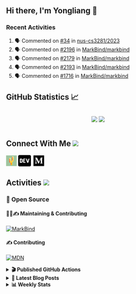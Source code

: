 ## Hi there, I'm Yongliang 👋

### Recent Activities

<!--START_SECTION:activity-->
1. 🗣 Commented on [#34](https://github.com/nus-cs3281/2023/issues/34) in [nus-cs3281/2023](https://github.com/nus-cs3281/2023)
2. 🗣 Commented on [#2196](https://github.com/MarkBind/markbind/issues/2196) in [MarkBind/markbind](https://github.com/MarkBind/markbind)
3. 🗣 Commented on [#2179](https://github.com/MarkBind/markbind/issues/2179) in [MarkBind/markbind](https://github.com/MarkBind/markbind)
4. 🗣 Commented on [#2193](https://github.com/MarkBind/markbind/issues/2193) in [MarkBind/markbind](https://github.com/MarkBind/markbind)
5. 🗣 Commented on [#1716](https://github.com/MarkBind/markbind/issues/1716) in [MarkBind/markbind](https://github.com/MarkBind/markbind)
<!--END_SECTION:activity-->

## GitHub Statistics :chart_with_upwards_trend:
<div align="center">
<div style="display: flex; align-items: center; justify-content: center;">

[![](https://github-readme-stats-tlylt.vercel.app/api?username=tlylt&show_icons=true&theme=tokyonight&hide_border=true&locale=en)](https://github.com/tlylt)
[![](https://github-readme-streak-stats.herokuapp.com/?user=tlylt&theme=tokyonight&hide_border=true)](https://github.com/tlylt)
</div>
</div>

## Connect With Me <img src="https://media.giphy.com/media/2wh5K5yE3ulp3xgYcG/giphy-downsized.gif" width="30">

<a href="https://www.yongliangliu.com/" target="_blank"><img align="center" src="static/site-icon.png" alt="yongliangliu.com" height="29" width="29" /></a>
<a href="https://dev.to/tlylt" target="_blank"><img align="center" src="static/dev-badge.svg" alt="dev.to/tlylt" height="35" width="35" /></a>
<a href="https://tlylt.medium.com" target="_blank"><img align="center" src="static/medium.png" alt="tlylt.medium.com" height="35" width="35" /></a>

## Activities <img src="https://media.giphy.com/media/WUlplcMpOCEmTGBtBW/giphy.gif" width="30">

### 🔭 Open Source

#### 👷‍♂️✍️ Maintaining & Contributing
[![MarkBind](https://github-readme-stats-tlylt.vercel.app/api/pin/?username=markbind&repo=markbind)](https://github.com/MarkBind/markbind)

#### ✍️ Contributing
[![MDN](https://github-readme-stats-tlylt.vercel.app/api/pin/?username=mdn&repo=content)](https://github.com/mdn/content)

<details>
<summary> <b>🎬 Published GitHub Actions </b> </summary>

[![install-graphviz](https://github-readme-stats-tlylt.vercel.app/api/pin/?username=tlylt&repo=install-graphviz)](https://github.com/tlylt/install-graphviz)

[![reposense-action](https://github-readme-stats-tlylt.vercel.app/api/pin/?username=tlylt&repo=reposense-action)](https://github.com/tlylt/reposense-action)

[![markbin-action](https://github-readme-stats-tlylt.vercel.app/api/pin/?username=markbind&repo=markbind-action)](https://github.com/MarkBind/markbind-action)

</details>

<details>
<summary> <b>📕 Latest Blog Posts</b> </summary>

<!-- BLOG-POST-LIST:START -->
- [Deploy a ChatGPT API Server in no time](https://www.yongliangliu.com/blog/chatgpt-nextjs-server/)
- [Creating a regex-based Markdown parser in TypeScript](https://www.yongliangliu.com/blog/rmark/)
- [Create VSCode Snippets for Markdown Blog Workflows](https://www.yongliangliu.com/blog/vscode-snippets/)
- [Brag Doc 2023](https://www.yongliangliu.com/blog/brag-doc-2023/)
- [My Journey into Open Source](https://www.yongliangliu.com/blog/my-journey-into-open-source/)
<!-- BLOG-POST-LIST:END -->

</details>

<details>
<summary> <b>📊 Weekly Stats</b> </summary>

<!--START_SECTION:waka-->
![Code Time](http://img.shields.io/badge/Code%20Time-883%20hrs%2049%20mins-blue)

**🐱 My GitHub Data** 

> 📦 607.9 kB Used in GitHub's Storage 
 > 
> 🏆 800 Contributions in the Year 2023
 > 
> 🚫 Not Opted to Hire
 > 
> 📜 168 Public Repositories 
 > 
> 🔑 31 Private Repositories 
 > 
**I'm an Early 🐤** 

```text
🌞 Morning                3732 commits        ███████░░░░░░░░░░░░░░░░░░   29.82 % 
🌆 Daytime                3298 commits        ███████░░░░░░░░░░░░░░░░░░   26.35 % 
🌃 Evening                4637 commits        █████████░░░░░░░░░░░░░░░░   37.05 % 
🌙 Night                  850 commits         ██░░░░░░░░░░░░░░░░░░░░░░░   06.79 % 
```
📅 **I'm Most Productive on Wednesday** 

```text
Monday                   1642 commits        ███░░░░░░░░░░░░░░░░░░░░░░   13.12 % 
Tuesday                  1891 commits        ████░░░░░░░░░░░░░░░░░░░░░   15.11 % 
Wednesday                2092 commits        ████░░░░░░░░░░░░░░░░░░░░░   16.71 % 
Thursday                 1623 commits        ███░░░░░░░░░░░░░░░░░░░░░░   12.97 % 
Friday                   1608 commits        ███░░░░░░░░░░░░░░░░░░░░░░   12.85 % 
Saturday                 1847 commits        ████░░░░░░░░░░░░░░░░░░░░░   14.76 % 
Sunday                   1814 commits        ████░░░░░░░░░░░░░░░░░░░░░   14.49 % 
```


📊 **This Week I Spent My Time On** 

```text
🕑︎ Time Zone: Asia/Singapore

💬 Programming Languages: 
TypeScript               4 hrs 58 mins       █████████░░░░░░░░░░░░░░░░   37.96 % 
C#                       3 hrs 31 mins       ███████░░░░░░░░░░░░░░░░░░   26.86 % 
Markdown                 2 hrs 57 mins       ██████░░░░░░░░░░░░░░░░░░░   22.63 % 
reStructuredText         32 mins             █░░░░░░░░░░░░░░░░░░░░░░░░   04.14 % 
JSON                     19 mins             █░░░░░░░░░░░░░░░░░░░░░░░░   02.51 % 
```


 Last Updated on 24/03/2023 00:46:23 UTC
<!--END_SECTION:waka-->

</details>
